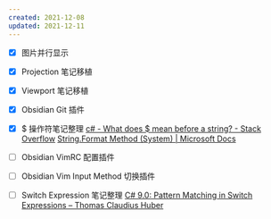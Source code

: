 ```yaml
---
created: 2021-12-08
updated: 2021-12-11
---
```

- [x] 图片并行显示
- [x] Projection 笔记移植
- [x] Viewport 笔记移植
- [x] Obsidian Git 插件
- [x] $ 操作符笔记整理
   [c# - What does $ mean before a string? - Stack Overflow](https://stackoverflow.com/questions/31014869/what-does-mean-before-a-string)
   [String.Format Method (System) | Microsoft Docs](https://docs.microsoft.com/en-us/dotnet/api/system.string.format?view=net-6.0)
- [ ]  Obsidian VimRC 配置插件
- [ ]  Obsidian Vim Input Method 切换插件
- [ ] Switch Expression 笔记整理
   [C# 9.0: Pattern Matching in Switch Expressions – Thomas Claudius Huber](https://www.thomasclaudiushuber.com/2021/02/25/c-9-0-pattern-matching-in-switch-expressions/)


